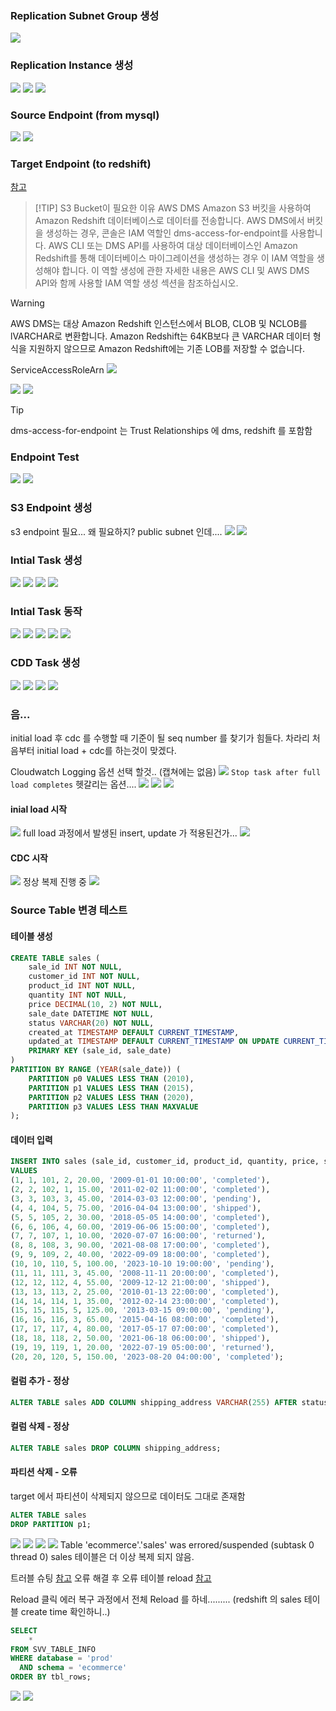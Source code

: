 
### Replication Subnet Group 생성
![](2024-07-13-11-26-19.png)

### Replication Instance 생성
![](2024-07-13-11-28-28.png)
![](2024-07-13-11-28-38.png)
![](2024-07-13-11-29-05.png)

### Source Endpoint (from mysql)
![](2024-07-13-11-31-40.png)
![](2024-07-13-11-31-57.png)

### Target Endpoint (to redshift)

[참고](https://docs.aws.amazon.com/ko_kr/dms/latest/userguide/CHAP_Target.Redshift.html)

> [!TIP] S3 Bucket이 필요한 이유
> AWS DMS Amazon S3 버킷을 사용하여 Amazon Redshift 데이터베이스로 데이터를 전송합니다. AWS DMS에서 버킷을 생성하는 경우, 콘솔은 IAM 역할인 dms-access-for-endpoint를 사용합니다. AWS CLI 또는 DMS API를 사용하여 대상 데이터베이스인 Amazon Redshift를 통해 데이터베이스 마이그레이션을 생성하는 경우 이 IAM 역할을 생성해야 합니다. 이 역할 생성에 관한 자세한 내용은 AWS CLI 및 AWS DMS API와 함께 사용할 IAM 역할 생성 섹션을 참조하십시오.

> [!WARNING] 
> AWS DMS는 대상 Amazon Redshift 인스턴스에서 BLOB, CLOB 및 NCLOB를 lVARCHAR로 변환합니다. Amazon Redshift는 64KB보다 큰 VARCHAR 데이터 형식을 지원하지 않으므로 Amazon Redshift에는 기존 LOB를 저장할 수 없습니다.

ServiceAccessRoleArn
![](2024-07-13-11-52-50.png)

![](2024-07-13-11-53-33.png)
![](2024-07-13-12-54-22.png)

> [!TIP]
> dms-access-for-endpoint 는 Trust Relationships 에 dms, redshift 를 포함함

### Endpoint Test
![](2024-07-13-11-55-45.png)
![](2024-07-13-11-57-57.png)

### S3 Endpoint 생성
s3 endpoint 필요... 왜 필요하지? public subnet 인데....
![](2024-07-13-15-38-40.png)
![](2024-07-13-15-38-55.png)

### Intial Task 생성
![](2024-07-13-12-02-06.png)
![](2024-07-13-12-02-22.png)
![](2024-07-13-12-02-40.png)
![](2024-07-13-12-03-00.png)




### Intial Task 동작
![](2024-07-13-12-05-46.png)
![](2024-07-13-12-06-46.png)
![](2024-07-13-12-12-04.png)
![](2024-07-13-12-12-29.png)
![](2024-07-13-12-12-54.png)

### CDD Task 생성
![](2024-07-13-12-16-38.png)
![](2024-07-13-12-16-53.png)
![](2024-07-13-12-17-14.png)
![](2024-07-13-12-17-37.png)



### 음...
initial load 후 cdc 를 수행할 때 기준이 될 seq number 를 찾기가 힘들다.
차라리 처음부터 initial load + cdc를 하는것이 맞겠다.

Cloudwatch Logging 옵션 선택 할것.. (캡쳐에는 없음)
![](2024-07-13-16-10-06.png)
`Stop task after full load completes` 헷갈리는 옵션....
![](2024-07-13-16-10-31.png)
![](2024-07-13-16-10-57.png)
![](2024-07-13-16-11-12.png)

#### inial load 시작
![](2024-07-13-16-13-33.png)
full load 과정에서 발생된 insert, update 가 적용된건가... 
![](2024-07-13-16-17-16.png)
#### CDC 시작
![](2024-07-13-16-18-27.png)
정상 복제 진행 중
![](2024-07-13-16-20-36.png)


### Source Table 변경 테스트

#### 테이블 생성
```sql
CREATE TABLE sales (
    sale_id INT NOT NULL,
    customer_id INT NOT NULL,
    product_id INT NOT NULL,
    quantity INT NOT NULL,
    price DECIMAL(10, 2) NOT NULL,
    sale_date DATETIME NOT NULL,
    status VARCHAR(20) NOT NULL,
    created_at TIMESTAMP DEFAULT CURRENT_TIMESTAMP,
    updated_at TIMESTAMP DEFAULT CURRENT_TIMESTAMP ON UPDATE CURRENT_TIMESTAMP,
    PRIMARY KEY (sale_id, sale_date)
)
PARTITION BY RANGE (YEAR(sale_date)) (
    PARTITION p0 VALUES LESS THAN (2010),
    PARTITION p1 VALUES LESS THAN (2015),
    PARTITION p2 VALUES LESS THAN (2020),
    PARTITION p3 VALUES LESS THAN MAXVALUE
);
```

#### 데이터 입력
```sql
INSERT INTO sales (sale_id, customer_id, product_id, quantity, price, sale_date, status)
VALUES
(1, 1, 101, 2, 20.00, '2009-01-01 10:00:00', 'completed'),
(2, 2, 102, 1, 15.00, '2011-02-02 11:00:00', 'completed'),
(3, 3, 103, 3, 45.00, '2014-03-03 12:00:00', 'pending'),
(4, 4, 104, 5, 75.00, '2016-04-04 13:00:00', 'shipped'),
(5, 5, 105, 2, 30.00, '2018-05-05 14:00:00', 'completed'),
(6, 6, 106, 4, 60.00, '2019-06-06 15:00:00', 'completed'),
(7, 7, 107, 1, 10.00, '2020-07-07 16:00:00', 'returned'),
(8, 8, 108, 3, 90.00, '2021-08-08 17:00:00', 'completed'),
(9, 9, 109, 2, 40.00, '2022-09-09 18:00:00', 'completed'),
(10, 10, 110, 5, 100.00, '2023-10-10 19:00:00', 'pending'),
(11, 11, 111, 3, 45.00, '2008-11-11 20:00:00', 'completed'),
(12, 12, 112, 4, 55.00, '2009-12-12 21:00:00', 'shipped'),
(13, 13, 113, 2, 25.00, '2010-01-13 22:00:00', 'completed'),
(14, 14, 114, 1, 35.00, '2012-02-14 23:00:00', 'completed'),
(15, 15, 115, 5, 125.00, '2013-03-15 09:00:00', 'pending'),
(16, 16, 116, 3, 65.00, '2015-04-16 08:00:00', 'completed'),
(17, 17, 117, 4, 80.00, '2017-05-17 07:00:00', 'completed'),
(18, 18, 118, 2, 50.00, '2021-06-18 06:00:00', 'shipped'),
(19, 19, 119, 1, 20.00, '2022-07-19 05:00:00', 'returned'),
(20, 20, 120, 5, 150.00, '2023-08-20 04:00:00', 'completed');
```

#### 컬럼 추가 - 정상
```sql
ALTER TABLE sales ADD COLUMN shipping_address VARCHAR(255) AFTER status;
```

#### 컬럼 삭제 - 정상
```sql
ALTER TABLE sales DROP COLUMN shipping_address;
```

#### 파티션 삭제 - 오류
target 에서 파티션이 삭제되지 않으므로 데이터도 그대로 존재함
```sql
ALTER TABLE sales
DROP PARTITION p1;
```
![](2024-07-13-17-31-18.png)
![](2024-07-13-17-30-11.png)
![](2024-07-13-17-38-19.png)
![](2024-07-13-17-39-23.png)
 Table 'ecommerce'.'sales' was errored/suspended (subtask 0 thread 0)
 sales 테이블은 더 이상 복제 되지 않음.

트러블 슈팅 [참고](https://repost.aws/knowledge-center/dms-task-error-status)
오류 해결 후 오류 테이블 reload [참고](https://docs.aws.amazon.com/ko_kr/dms/latest/userguide/CHAP_Tasks.ReloadTables.html)

Reload 클릭
에러 복구 과정에서 전체 Reload 를 하네......... (redshift 의 sales 테이블 create time 확인하니..)
```sql
SELECT
	*
FROM SVV_TABLE_INFO
WHERE database = 'prod'
  AND schema = 'ecommerce'
ORDER BY tbl_rows;
```
![](2024-07-13-17-45-59.png)
![](2024-07-13-17-49-00.png)